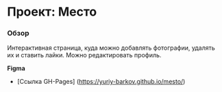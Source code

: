 # Проект: Место

### Обзор

Интерактивная страница, куда можно добавлять фотографии, удалять их и ставить лайки.
Можно редактировать профиль.

**Figma**

* [Ссылка GH-Pages] (https://yuriy-barkov.github.io/mesto/)
